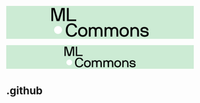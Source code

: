 [![MLCommons](https://github.com/mlcommons/.github/blob/b3af31cf7f9bc697a3a6ea5730cce83aca13c257/images/mlc_black_white_green_background_banner_long.png)](https://mlcommons.org)

[![MLCommons](https://github.com/mlcommons/.github/blob/cdde128ce87d89ec07f385ba96ac7d444a13ff3c/images/mlc_black_white_green_background_banner_longer.png)](https://mlcommons.org)

# .github

